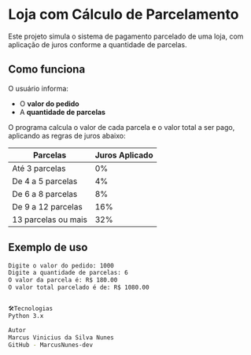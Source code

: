 # Loja com Cálculo de Parcelamento

Este projeto simula o sistema de pagamento parcelado de uma loja, com aplicação de juros conforme a quantidade de parcelas.

## Como funciona

O usuário informa:
- O **valor do pedido**
- A **quantidade de parcelas**

O programa calcula o valor de cada parcela e o valor total a ser pago, aplicando as regras de juros abaixo:

| Parcelas             | Juros Aplicado |
|----------------------|----------------|
| Até 3 parcelas       | 0%             |
| De 4 a 5 parcelas    | 4%             |
| De 6 a 8 parcelas    | 8%             |
| De 9 a 12 parcelas   | 16%            |
| 13 parcelas ou mais  | 32%            |

## Exemplo de uso

```bash
Digite o valor do pedido: 1000
Digite a quantidade de parcelas: 6
O valor da parcela é: R$ 180.00
O valor total parcelado é de: R$ 1080.00


🛠Tecnologias
Python 3.x

Autor
Marcus Vinicius da Silva Nunes
GitHub - MarcusNunes-dev

